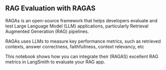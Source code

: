 ## RAG Evaluation with RAGAS
RAGAs is an open-source framework that helps developers evaluate and test Large Language Model (LLM) applications, particularly Retrieval Augmented Generation (RAG) pipelines.

RAGAs uses LLMs to measure key performance metrics, such as retrieved contexts, answer correctness, faithfullness, context relevancy, etc

This notebook shows how you can integrate their (RAGAS) excellent RAG metrics in LangSmith to evaluate your RAG app.
